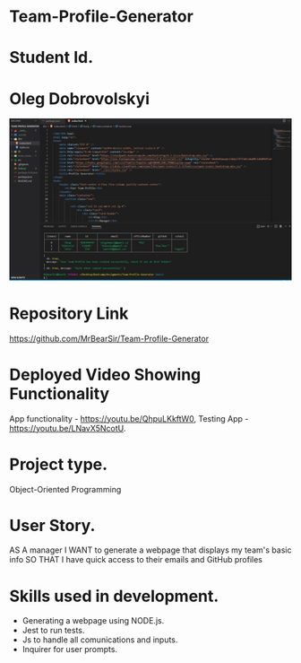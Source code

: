 # Team-Profile-Generator

# Student Id.
# Oleg Dobrovolskyi

<img src="./lib/Snippet.JPG">

# Repository Link
https://github.com/MrBearSir/Team-Profile-Generator

# Deployed Video Showing Functionality
App functionality - https://youtu.be/QhpuLKkftW0,
Testing App       - https://youtu.be/LNavX5NcotU.


# Project type.
Object-Oriented Programming

# User Story.
AS A manager
I WANT to generate a webpage that displays my team's basic info
SO THAT I have quick access to their emails and GitHub profiles

# Skills used in development.
<ul>
<li>Generating a webpage using NODE.js.</li>
<li>Jest to run tests.</li>
<li>Js to handle all comunications and inputs. </li>
<li>Inquirer for user prompts. </li>
</ul>